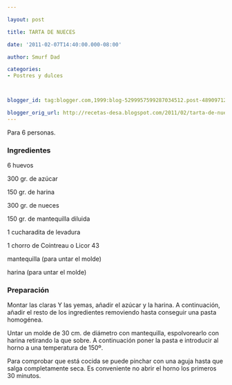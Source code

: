 ```yaml
---

layout: post

title: TARTA DE NUECES

date: '2011-02-07T14:40:00.000-08:00'

author: Smurf Dad

categories:
- Postres y dulces



blogger_id: tag:blogger.com,1999:blog-5299957599287034512.post-4890971282461703044

blogger_orig_url: http://recetas-desa.blogspot.com/2011/02/tarta-de-nueces.html
---
```


Para 6 personas.

<h3>Ingredientes</h3>

6 huevos

300 gr. de azúcar

150 gr. de harina

300 gr. de nueces

150 gr. de mantequilla diluida

1 cucharadita de levadura

1 chorro de Cointreau o Licor 43

mantequilla (para untar el molde)

harina (para untar el molde)

<h3>Preparación</h3>

Montar las claras Y las yemas, añadir el azúcar y la harina. A continuación, añadir el resto de los ingredientes removiendo hasta conseguir una pasta homogénea.

Untar un molde de 30 cm. de diámetro con mantequilla, espolvorearlo con harina retirando la que sobre. A continuación poner la pasta e introducir al horno a una temperatura de 150º.

Para comprobar que está cocida se puede pinchar con una aguja hasta que salga completamente seca. Es conveniente no abrir el horno los primeros 30 minutos.
